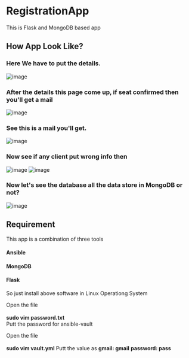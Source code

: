 RegistrationApp
================ 
This is Flask and MongoDB based app

How App Look Like?
-----------------

### Here We have to put the details.
![image](https://user-images.githubusercontent.com/69861558/119587590-9bdfd080-bdec-11eb-9eab-48ba6a3de55b.png)

### After the details this page come up, if seat confirmed then you'll get a mail

![image](https://user-images.githubusercontent.com/69861558/119587670-c3cf3400-bdec-11eb-8df2-cb93409e5f5c.png)

### See this is a mail you'll get.
![image](https://user-images.githubusercontent.com/69861558/119587763-f842f000-bdec-11eb-9e52-935f73abc0ec.png)

### Now see if any client put wrong info then
![image](https://user-images.githubusercontent.com/69861558/119588343-3c82c000-bdee-11eb-86fb-28f4bade1db0.png)
![image](https://user-images.githubusercontent.com/69861558/119588359-460c2800-bdee-11eb-9e2c-ff7fceba6741.png)

### Now let's see the database all the data store in MongoDB or not?
![image](https://user-images.githubusercontent.com/69861558/119588777-1c073580-bdef-11eb-86d4-2278a74f2fbd.png)


Requirement
-----------
This app is a combination of three tools
#### Ansible
#### MongoDB
#### Flask
So just install above software in Linux Operationg System

Open the file<br><br>
**sudo vim password.txt**<br>
Putt the password for ansible-vault<br>

Open the file<br><br>
**sudo vim vault.yml**
Putt the value as
**gmail: gmail**
**password: pass**


